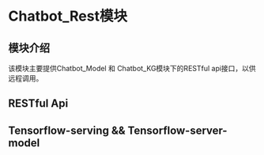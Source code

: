 # Chatbot_Rest模块

## 模块介绍 
该模块主要提供Chatbot_Model 和 Chatbot_KG模块下的RESTful api接口，以供远程调用。

## RESTful Api

## Tensorflow-serving && Tensorflow-server-model

